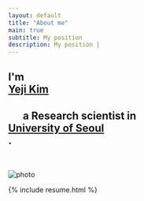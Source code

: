 ```yaml
---
layout: default
title: "About me"
main: true
subtitle: My position
description: My position |
---
```

<div class="intro-animation">
<section class="explanation">
    <h1 class="intro">
        I'm 
        <div class="intro-link">
            <a class="transition" href="https://scholar.google.com/citations?user=GtDE7SIAAAAJ&hl=en" target="_blank"> 
            Yeji Kim 
            </a>
            <div class="underline-mask transition"></div>
            <div class="underline"></div>
        </div> 
      </h1>
        <h1 class="intro">	&nbsp;&nbsp;&nbsp;&nbsp;&nbsp;&nbsp;a Research scientist in 
        <div class="intro-link">
            <a class="transition" href="https://www.uos.ac.kr/en/main.do?epTicket=LOG" target="_blank">
            University of Seoul      
            </a>
            <div class="underline-mask transition"></div>
            <div class="underline"></div>
        </div>.
    </h1>
    <br>
    
    
</section>
</div>

  ![photo](img/yejikim_photo.png)
  
{% include resume.html %}
